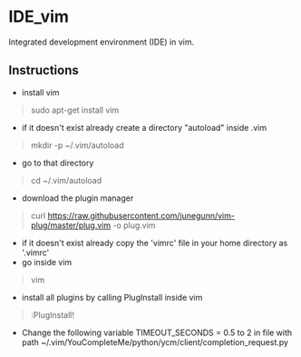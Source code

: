 # IDE_vim
Integrated development environment (IDE) in vim.

## Instructions
* install vim
> sudo apt-get install vim
* if it doesn't exist already create a directory "autoload" inside .vim
> mkdir -p ~/.vim/autoload
* go to that directory
> cd ~/.vim/autoload
* download the plugin manager
> curl https://raw.githubusercontent.com/junegunn/vim-plug/master/plug.vim -o plug.vim
* if it doesn't exist already copy the 'vimrc' file in your home directory as '.vimrc'
* go inside vim
> vim
* install all plugins by calling PlugInstall inside vim
> :PlugInstall!
* Change the following variable
TIMEOUT_SECONDS = 0.5 to 2 in file with path ~/.vim/YouCompleteMe/python/ycm/client/completion_request.py

